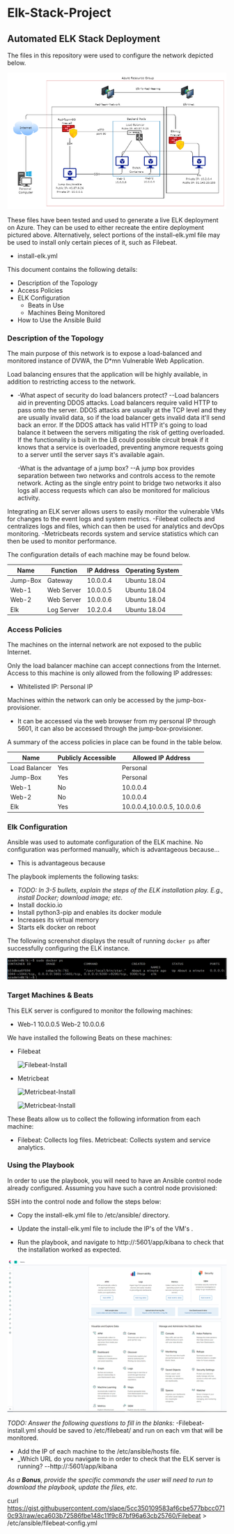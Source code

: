 # Elk-Stack-Project
## Automated ELK Stack Deployment

The files in this repository were used to configure the network depicted below.

![Red-Team Network Diagram](Diagrams/Elkstack.png)



These files have been tested and used to generate a live ELK deployment on Azure. They can be used to either recreate the entire deployment pictured above. Alternatively, select portions of the install-elk.yml file may be used to install only certain pieces of it, such as Filebeat.

  - install-elk.yml

This document contains the following details:
- Description of the Topology
- Access Policies
- ELK Configuration
  - Beats in Use
  - Machines Being Monitored
- How to Use the Ansible Build


### Description of the Topology

The main purpose of this network is to expose a load-balanced and monitored instance of DVWA, the D*mn Vulnerable Web Application.

Load balancing ensures that the application will be highly available, in addition to restricting access to the network.
- -What aspect of security do load balancers protect?
     --Load balancers aid in preventing DDOS attacks.  Load balancers require valid HTTP to pass onto the server. DDOS attacks are usually at the TCP level and they are usually invalid data, so if the load balancer gets invalid data it'll send back an error.  If the DDOS attack has valid HTTP it's going to load balance it between the servers mitigating the risk of getting overloaded.  If the functionality is built in the LB could possible circuit break if it knows that a service is overloaded, preventing anymore requests going to a server until the server says it's available again. 

  -What is the advantage of a jump box?
     --A jump box provides separation between two networks and controls access to the remote network. Acting as the single entry point to bridge two networks it also logs all access requests which can also be monitored for malicious activity.
  

Integrating an ELK server allows users to easily monitor the vulnerable VMs for changes to the event logs and system metrics.
-Filebeat collects and centralizes logs and files, which can then be used for analytics and devOps monitoring.
-Metricbeats records system and service statistics which can then be used to monitor performance.

The configuration details of each machine may be found below.

| Name     | Function   | IP Address | Operating System |
|----------|------------|------------|------------------|
| Jump-Box | Gateway    | 10.0.0.4   | Ubuntu 18.04     |
| Web-1    | Web Server | 10.0.0.5   | Ubuntu 18.04     |
| Web-2    | Web Server | 10.0.0.6   | Ubuntu 18.04     |
| Elk      | Log Server | 10.2.0.4   | Ubuntu 18.04     |

### Access Policies

The machines on the internal network are not exposed to the public Internet. 

Only the load balancer machine can accept connections from the Internet. Access to this machine is only allowed from the following IP addresses: 
- Whitelisted IP: Personal IP

Machines within the network can only be accessed by the jump-box-provisioner.
- It can be accessed via the web browser from my personal IP through 5601, it can also be accessed through the jump-box-provisioner. 

A summary of the access policies in place can be found in the table below.

| Name          | Publicly Accessible | Allowed IP Address          |
|---------------|---------------------|-----------------------------|
| Load Balancer | Yes                 | Personal                    |
| Jump-Box      | Yes                 | Personal                    |
| Web-1         | No                  | 10.0.0.4                    |
| Web-2         | No                  | 10.0.0.4                    |
| Elk           | Yes                 | 10.0.0.4,10.0.0.5, 10.0.0.6 |

### Elk Configuration

Ansible was used to automate configuration of the ELK machine. No configuration was performed manually, which is advantageous because...
- This is advantageous because 

The playbook implements the following tasks:
- _TODO: In 3-5 bullets, explain the steps of the ELK installation play. E.g., install Docker; download image; etc._
- Install dockio.io
- Install python3-pip and enables its docker module
- Increases its virtual memory
- Starts elk docker on reboot

The following screenshot displays the result of running `docker ps` after successfully configuring the ELK instance.

![TODO: Update the path with the name of your screenshot of docker ps output](Diagrams/elk_docker.PNG)

### Target Machines & Beats
This ELK server is configured to monitor the following machines:
- Web-1 10.0.0.5
  Web-2 10.0.0.6

We have installed the following Beats on these machines:
- Filebeat
 
  ![Filebeat-Install](Ansible/FilebeatInstall.yml)

- Metricbeat
 
   ![Metricbeat-Install](Ansible/MetricbeatConfig.yml)
 
  ![Metricbeat-Install](Ansible/MetricbeatInstall.yml)

These Beats allow us to collect the following information from each machine:
- Filebeat: Collects log files.
  Metricbeat: Collects system and service analytics.

### Using the Playbook
In order to use the playbook, you will need to have an Ansible control node already configured. Assuming you have such a control node provisioned: 

SSH into the control node and follow the steps below:
- Copy the install-elk.yml file to /etc/ansible/ directory.
  
- Update the install-elk.yml file to include the IP's of the VM's .
- Run the playbook, and navigate to http://<elk-IP>:5601/app/kibana to check that the installation worked as expected.

![kibana](Diagrams/kibana.PNG)

_TODO: Answer the following questions to fill in the blanks:_
-Filebeat-install.yml should be saved to /etc/filebeat/ and run on each vm that will be monitored.
- Add the IP of each machine to the /etc/ansible/hosts file.
- _Which URL do you navigate to in order to check that the ELK server is running?
   --http://<elk-IP>:5601/app/kibana

_As a **Bonus**, provide the specific commands the user will need to run to download the playbook, update the files, etc._

curl https://gist.githubusercontent.com/slape/5cc350109583af6cbe577bbcc0710c93/raw/eca603b72586fbe148c11f9c87bf96a63cb25760/Filebeat > /etc/ansible/filebeat‐config.yml


